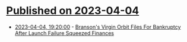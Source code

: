 # [Published on 2023-04-04](index.md)

* [2023-04-04, 19:20:00](https://science.slashdot.org/story/23/04/04/186219/bransons-virgin-orbit-files-for-bankruptcy-after-launch-failure-squeezed-finances?utm_source=rss1.0mainlinkanon&utm_medium=feed) - [Branson's Virgin Orbit Files For Bankruptcy After Launch Failure Squeezed Finances](https://science.slashdot.org/story/23/04/04/186219/bransons-virgin-orbit-files-for-bankruptcy-after-launch-failure-squeezed-finances?utm_source=rss1.0mainlinkanon&utm_medium=feed)
